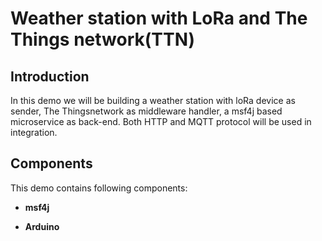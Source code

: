 # Weather station with LoRa and The Things network(TTN)

## Introduction

In this demo we will be building a weather station with loRa device as sender, The Thingsnetwork as middleware handler, a msf4j based microservice as back-end. Both HTTP and MQTT protocol will be used in integration.

## Components
This demo contains following components: 

* **msf4j**

* **Arduino**